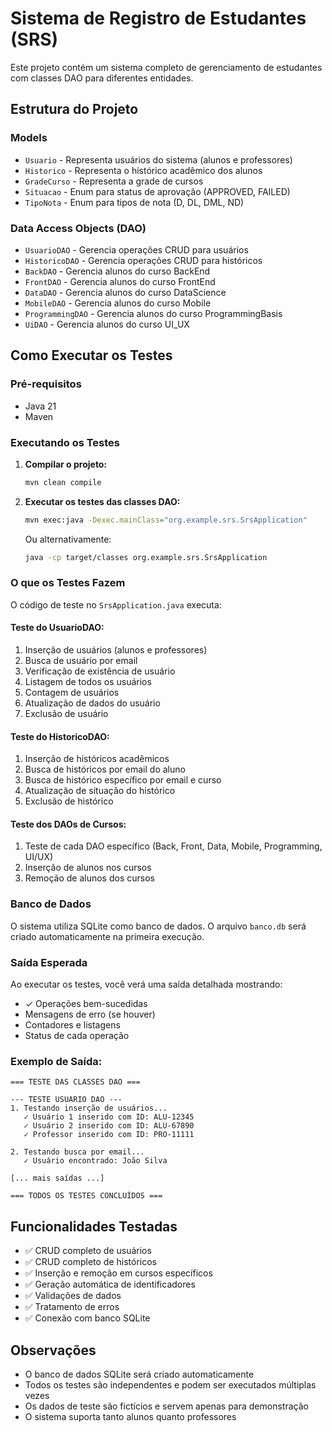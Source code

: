 # Sistema de Registro de Estudantes (SRS)

Este projeto contém um sistema completo de gerenciamento de estudantes com classes DAO para diferentes entidades.

## Estrutura do Projeto

### Models
- `Usuario` - Representa usuários do sistema (alunos e professores)
- `Historico` - Representa o histórico acadêmico dos alunos
- `GradeCurso` - Representa a grade de cursos
- `Situacao` - Enum para status de aprovação (APPROVED, FAILED)
- `TipoNota` - Enum para tipos de nota (D, DL, DML, ND)

### Data Access Objects (DAO)
- `UsuarioDAO` - Gerencia operações CRUD para usuários
- `HistoricoDAO` - Gerencia operações CRUD para históricos
- `BackDAO` - Gerencia alunos do curso BackEnd
- `FrontDAO` - Gerencia alunos do curso FrontEnd
- `DataDAO` - Gerencia alunos do curso DataScience
- `MobileDAO` - Gerencia alunos do curso Mobile
- `ProgrammingDAO` - Gerencia alunos do curso ProgrammingBasis
- `UiDAO` - Gerencia alunos do curso UI_UX

## Como Executar os Testes

### Pré-requisitos
- Java 21
- Maven

### Executando os Testes

1. **Compilar o projeto:**
   ```bash
   mvn clean compile
   ```

2. **Executar os testes das classes DAO:**
   ```bash
   mvn exec:java -Dexec.mainClass="org.example.srs.SrsApplication"
   ```

   Ou alternativamente:
   ```bash
   java -cp target/classes org.example.srs.SrsApplication
   ```

### O que os Testes Fazem

O código de teste no `SrsApplication.java` executa:

#### Teste do UsuarioDAO:
1. Inserção de usuários (alunos e professores)
2. Busca de usuário por email
3. Verificação de existência de usuário
4. Listagem de todos os usuários
5. Contagem de usuários
6. Atualização de dados do usuário
7. Exclusão de usuário

#### Teste do HistoricoDAO:
1. Inserção de históricos acadêmicos
2. Busca de históricos por email do aluno
3. Busca de histórico específico por email e curso
4. Atualização de situação do histórico
5. Exclusão de histórico

#### Teste dos DAOs de Cursos:
1. Teste de cada DAO específico (Back, Front, Data, Mobile, Programming, UI/UX)
2. Inserção de alunos nos cursos
3. Remoção de alunos dos cursos

### Banco de Dados

O sistema utiliza SQLite como banco de dados. O arquivo `banco.db` será criado automaticamente na primeira execução.

### Saída Esperada

Ao executar os testes, você verá uma saída detalhada mostrando:
- ✓ Operações bem-sucedidas
- Mensagens de erro (se houver)
- Contadores e listagens
- Status de cada operação

### Exemplo de Saída:
```
=== TESTE DAS CLASSES DAO ===

--- TESTE USUARIO DAO ---
1. Testando inserção de usuários...
   ✓ Usuário 1 inserido com ID: ALU-12345
   ✓ Usuário 2 inserido com ID: ALU-67890
   ✓ Professor inserido com ID: PRO-11111

2. Testando busca por email...
   ✓ Usuário encontrado: João Silva

[... mais saídas ...]

=== TODOS OS TESTES CONCLUÍDOS ===
```

## Funcionalidades Testadas

- ✅ CRUD completo de usuários
- ✅ CRUD completo de históricos
- ✅ Inserção e remoção em cursos específicos
- ✅ Geração automática de identificadores
- ✅ Validações de dados
- ✅ Tratamento de erros
- ✅ Conexão com banco SQLite

## Observações

- O banco de dados SQLite será criado automaticamente
- Todos os testes são independentes e podem ser executados múltiplas vezes
- Os dados de teste são fictícios e servem apenas para demonstração
- O sistema suporta tanto alunos quanto professores 
